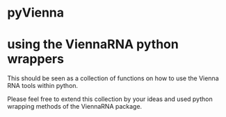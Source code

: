 # pyVienna

using the ViennaRNA python wrappers
===================================

This should be seen as a collection of functions on how to use the Vienna RNA tools within python.

Please feel free to extend this collection by your ideas and used python wrapping methods of the ViennaRNA package.

